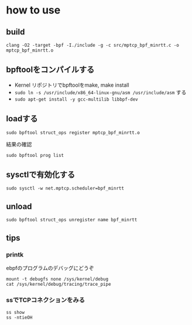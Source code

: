 # how to use

## build
```shell
clang -O2 -target -bpf -I./include -g -c src/mptcp_bpf_minrtt.c -o mptcp_bpf_minrtt.o
```

## bpftoolをコンパイルする
- Kernel リポジトリでbpftoolをmake, make install
- `sudo ln -s /usr/include/x86_64-linux-gnu/asm /usr/include/asm` する
- `sudo apt-get install -y gcc-multilib libbpf-dev`


## loadする
```shell
sudo bpftool struct_ops register mptcp_bpf_minrtt.o
```

結果の確認
```shell
sudo bpftool prog list
```

## sysctlで有効化する
```shell
sudo sysctl -w net.mptcp.scheduler=bpf_minrtt
```
## unload
```shell
sudo bpftool struct_ops unregister name bpf_minrtt
```
## tips
### printk
ebpfのプログラムのデバッグにどうぞ
```show
mount -t debugfs none /sys/kernel/debug
cat /sys/kernel/debug/tracing/trace_pipe
```

### ssでTCPコネクションをみる
```shell
ss show
ss -ntieOH
```
